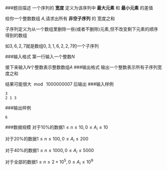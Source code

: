 ###题目描述
一个序列的 **宽度** 定义为该序列中 **最大元素** 和 **最小元素** 的差值

给你一个整数数组 $A$,请求出所有 **非空子序列** 的 宽度之和

子序列定义为从一个数组里删除一些(或者不删除)元素,但不改变剩下元素的顺序得到的数组

如$3,6,2,7$就是数组$0,3,1,6,2,2,7$的一个子序列

###输入格式
第一行输入一个整数$N$

接下来输入$N$个整数表示整数数组$A$
###输出格式
输出一个整数表示所有子序列宽度之和

结果可能很大 $\bmod~1000000007$ 后输出
###输入样例
```
3
2 1 3
```
###输出样例
```
6
```
###数据规模
对于$10\%$的数据$1 \leq n \leq 10,0 \leq A_i \leq 10$

对于$20\%$的数据$1 \leq n \leq 100,0 \leq A_i \leq 200$

对于$40\%$的数据$1 \leq n \leq 1000,0 \leq A_i \leq 5000$

对于全部的数据$1 \leq n \leq 2 \times 10^5,0 \leq A_i \leq 10^9$